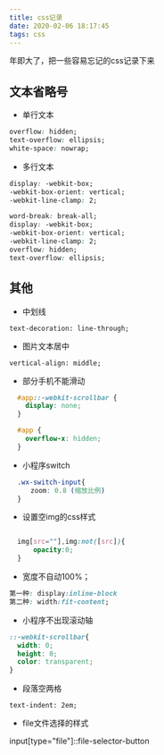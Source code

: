 ```yaml
---
title: css记录
date: 2020-02-06 18:17:45
tags: css
---
```


年即大了，把一些容易忘记的css记录下来

<!-- more -->

## 文本省略号

+ 单行文本

```css
overflow: hidden;
text-overflow: ellipsis;
white-space: nowrap;
```

+ 多行文本

```css
display: -webkit-box;
-webkit-box-orient: vertical;
-webkit-line-clamp: 2;
```

```css
word-break: break-all;
display: -webkit-box;
-webkit-box-orient: vertical;
-webkit-line-clamp: 2;
overflow: hidden;
text-overflow: ellipsis;
```

## 其他

+ 中划线

`text-decoration: line-through;`

+ 图片文本居中

`vertical-align: middle;`

+ 部分手机不能滑动

```css
  #app::-webkit-scrollbar {
    display: none;
  }

  #app {
    overflow-x: hidden;
  }
```

+ 小程序switch

```css
  .wx-switch-input{
  　　zoom: 0.8 (缩放比例)
  }
```

+ 设置空img的css样式

```css

  img[src=""],img:not([src]){
      opacity:0;
  }
```

+ 宽度不自动100%；

```css
第一种: display:inline-block
第二种: width:fit-content;
```

+ 小程序不出现滚动轴

```css
::-webkit-scrollbar{
  width: 0;
  height: 0;
  color: transparent;
}
```

+ 段落空两格

`text-indent: 2em;`

+ file文件选择的样式

input[type="file"]::file-selector-button
